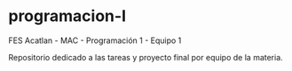 # programacion-I

FES Acatlan - MAC - Programación 1 - Equipo 1

Repositorio dedicado a las tareas y proyecto final por equipo de la materia.
